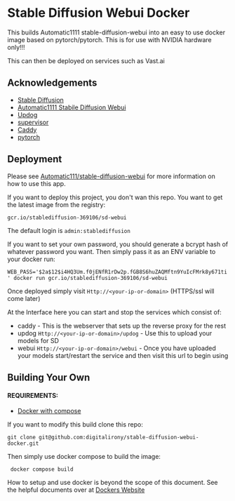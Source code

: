 
# Stable Diffusion Webui Docker
This builds Automatic1111 stable-diffusion-webui into an easy to use docker image based on pytorch/pytorch. This is for use with NVIDIA hardware only!!!

 This can then be deployed on services such as Vast.ai



## Acknowledgements
 
 - [Stable Diffusion](https://github.com/CompVis/stable-diffusion)
 - [Automatic1111 Stabile Diffusion Webui](https://github.com/AUTOMATIC1111/stable-diffusion-webui)
 - [Updog](https://github.com/sc0tfree/updog)
 - [supervisor](https://github.com/Supervisor/supervisor)
 - [Caddy](https://github.com/caddyserver/caddy)
 - [pytorch](https://github.com/pytorch/pytorch)

## Deployment

Please see [Automatic111/stable-diffusion-webui](https://github.com/AUTOMATIC1111/stable-diffusion-webui) for more information on how to use this app.

If you want to deploy this project, you don't wan this repo. You want to get the latest image from the registry:

```gcr.io/stablediffusion-369106/sd-webui```


The default login is ```admin:stablediffusion```

If you want to set your own password, you should generate a bcrypt hash of whatever password you want. Then simply pass it as an ENV variable to your docker run:

```WEB_PASS='$2a$12$i4HQ3Um.f0jENfR1rDw2p.fGB8S6huZAQMftn9YuIcFMrk8y671ti' docker run gcr.io/stablediffusion-369106/sd-webui```


Once deployed simply visit ```Http://<your-ip-or-domain>``` (HTTPS/ssl will come later)

At the Interface here you can start and stop the services which consist of:
- caddy  - This is the webserver that sets up the reverse proxy for the rest
- updog ```Http://<your-ip-or-domain>/updog``` - Use this to upload your models for SD
- webui ```Http://<your-ip-or-domain>/webui``` - Once you have uploaded your models start/restart the service and then visit this url to begin using
## Building Your Own
#### REQUIREMENTS:
- [Docker with compose](Https://docker.com)



If you want to modify this build clone this repo:

```git clone git@github.com:digitalirony/stable-diffusion-webui-docker.git```

Then simply use docker compose to build the image:

``` docker compose build```

How to setup and use docker is beyond the scope of this document. See the helpful documents over at [Dockers Website](https://docker.com)

    
